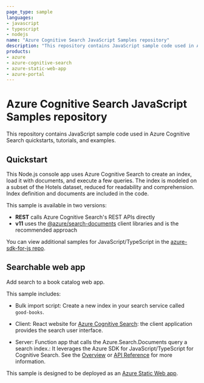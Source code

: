 ```yaml
---
page_type: sample
languages:
- javascript
- typescript
- nodejs
name: "Azure Cognitive Search JavaScript Samples repository"
description: "This repository contains JavaScript sample code used in Azure Cognitive Search quickstarts, tutorials, and examples."
products:
- azure
- azure-cognitive-search
- azure-static-web-app
- azure-portal
---
```


# Azure Cognitive Search JavaScript Samples repository

This repository contains JavaScript sample code used in Azure Cognitive Search quickstarts, tutorials, and examples.

## Quickstart

This Node.js console app uses Azure Cognitive Search to create an index, load it with documents, and execute a few queries. The index is modeled on a subset of the Hotels dataset, reduced for readability and comprehension. Index definition and documents are included in the code.

This sample is available in two versions:

+ **REST** calls Azure Cognitive Search's REST APIs directly
+ **v11** uses the [@azure/search-documents](https://docs.microsoft.com/javascript/api/overview/azure/search-documents-readme?view=azure-node-latest) client libraries and is the recommended approach

You can view additional samples for JavaScript/TypeScript in the [azure-sdk-for-js repo](https://github.com/Azure/azure-sdk-for-js/tree/master/sdk/search/search-documents/samples).

## Searchable web app

Add search to a book catalog web app. 

This sample includes:

+ Bulk import script: Create a new index in your search service called `good-books`.

+ Client: React website for [Azure Cognitive Search](https://docs.microsoft.com/azure/search/search-what-is-azure-search): the client application provides the search user interface.

+ Server:  Function app that calls the Azure.Search.Documents query a search index.: It leverages the Azure SDK for JavaScript/TypeScript for Cognitive Search. See the [Overview](https://learn.microsoft.com//javascript/api/overview/azure/search-documents-readme) or [API Reference](https://learn.microsoft.com/javascript/api/@azure/search-documents/) for more information.

This sample is designed to be deployed as an [Azure Static Web app](https://docs.microsoft.com/azure/static-web-apps/).
